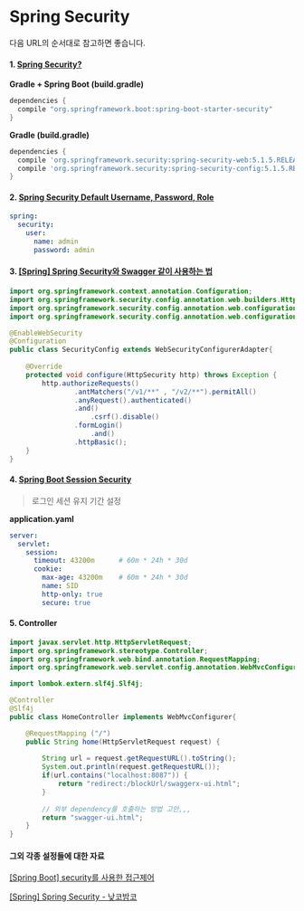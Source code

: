 # Spring Security

다음 URL의 순서대로 참고하면 좋습니다.



#### 1. [Spring Security?](https://bravenamme.github.io/2019/08/01/spring-security-start/)

**Gradle + Spring Boot (build.gradle)**

```groovy
dependencies {
  compile "org.springframework.boot:spring-boot-starter-security"
}
```

**Gradle (build.gradle)**

```groovy
dependencies {
  compile 'org.springframework.security:spring-security-web:5.1.5.RELEASE'
  compile 'org.springframework.security:spring-security-config:5.1.5.RELEASE'
}
```



#### 2. [Spring Security Default Username, Password, Role](https://www.appsdeveloperblog.com/spring-security-default-username-password-role/)

````yaml
spring:
  security:
    user:
      name: admin
      password: admin
````



#### 3. [[Spring] Spring Security와 Swagger 같이 사용하는 법](https://devlog-wjdrbs96.tistory.com/349)

````java
import org.springframework.context.annotation.Configuration;
import org.springframework.security.config.annotation.web.builders.HttpSecurity;
import org.springframework.security.config.annotation.web.configuration.EnableWebSecurity;
import org.springframework.security.config.annotation.web.configuration.WebSecurityConfigurerAdapter;

@EnableWebSecurity
@Configuration
public class SecurityConfig extends WebSecurityConfigurerAdapter{
	
	@Override
	protected void configure(HttpSecurity http) throws Exception {
		http.authorizeRequests()
				.antMatchers("/v1/**" , "/v2/**").permitAll()
				.anyRequest().authenticated()
				.and()
					.csrf().disable()
				.formLogin()
					.and()
				.httpBasic();
	}
}
````



#### 4. [Spring Boot Session Security](https://www.skyer9.pe.kr/wordpress/?p=2444)

> 로그인 세션 유지 기간 설정

**application.yaml**

````yaml
server:
  servlet:
    session:
      timeout: 43200m      # 60m * 24h * 30d
      cookie:
        max-age: 43200m    # 60m * 24h * 30d
        name: SID
        http-only: true
        secure: true
````



#### 5. Controller

````java
import javax.servlet.http.HttpServletRequest;
import org.springframework.stereotype.Controller;
import org.springframework.web.bind.annotation.RequestMapping;
import org.springframework.web.servlet.config.annotation.WebMvcConfigurer;

import lombok.extern.slf4j.Slf4j;

@Controller
@Slf4j
public class HomeController implements WebMvcConfigurer{

    @RequestMapping ("/")
    public String home(HttpServletRequest request) {
    	
    	String url = request.getRequestURL().toString();
    	System.out.println(request.getRequestURL());
    	if(url.contains("localhost:8087")) {
    		return "redirect:/blockUrl/swaggerx-ui.html";
    	}
    	
    	// 외부 dependency를 호출하는 방법 고안,,,
    	return "swagger-ui.html";
    }  
}
````



#### 그외 각종 설정들에 대한 자료

[[Spring Boot] security를 사용한 접근제어](https://sarc.io/index.php/java/1857-spring-boot-security)

[[Spring] Spring Security - 낮코밤코](https://owin2828.github.io/devlog/2019/12/30/spring-18.html)